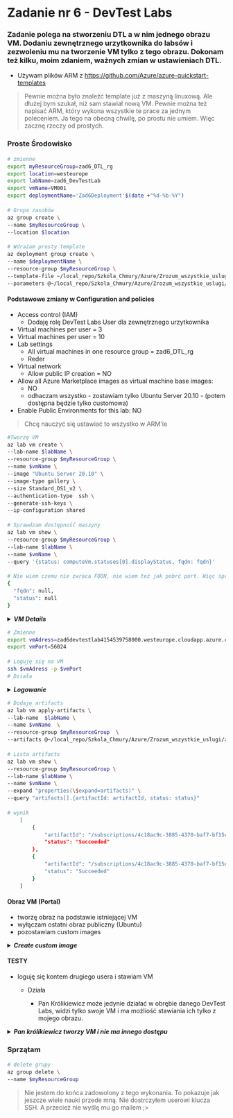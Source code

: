 # Zadanie nr 6 - DevTest Labs

### Zadanie polega na stworzeniu DTL a w nim jednego obrazu VM. Dodaniu zewnętrznego urzytkownika do labsów i zezwoleniu mu na tworzenie VM tylko z tego obrazu. Dokonam też kilku, moim zdaniem, ważnych zmian w ustawieniach DTL.
* Używam plików ARM z https://github.com/Azure/azure-quickstart-templates
> Pewnie można było znaleźć template już z maszyną linuxową. Ale dłużej bym szukał, niż sam stawiał nową VM.
Pewnie można też napisać ARM, który wykona wszystkie te prace za jednym poleceniem. Ja tego na obecną chwilę,  po prostu nie umiem. Więc zacznę rzeczy od prostych.


### Proste Środowisko
```bash
# zmienne 
export myResourceGroup=zad6_DTL_rg
export location=westeurope
export labName=zad6_DevTestLab
export vmName=VM001
export deploymentName='Zad6Deployment'$(date +"%d-%b-%Y")

# Grupa zasobów
az group create \
--name $myResourceGroup \
--location $location

# Wdrażam prosty template 
az deployment group create \
--name $deploymentName \
--resource-group $myResourceGroup \
--template-file ~/local_repo/Szkola_Chmury/Azure/Zrozum_wszystkie_uslugi/zadanie6/templates/template.json \
--parameters @~/local_repo/Szkola_Chmury/Azure/Zrozum_wszystkie_uslugi/zadanie6/templates/parameters.json 
```
#### Podstawowe zmiany w Configuration and policies
* Access control (IAM)
    * Dodaję rolę DevTest Labs User dla zewnętrznego urzytkownika
* Virtual machines per user = 3
* Virtual machines per user = 10
* Lab settings
    * All virtual machines in one resource group = zad6_DTL_rg
    * Reder
* Virtual network
    * Allow public IP creation = NO
* Allow all Azure Marketplace images as virtual machine base images:
    * NO
    * odhaczam wszystko - zostawiam tylko Ubuntu Server 20.10 - (potem dostępna będzie tylko customowa)
* Enable Public Environments for this lab: NO

> Chcę nauczyć się ustawiać to wszystko w ARM'ie 

```bash
#Tworzę VM
az lab vm create \
--lab-name $labName \
--resource-group $myResourceGroup \
--name $vmName \
--image "Ubuntu Server 20.10" \
--image-type gallery \
--size Standard_DS1_v2 \
--authentication-type  ssh \
--generate-ssh-keys \
--ip-configuration shared

# Sprawdzam dostępność maszyny
az lab vm show \
--resource-group $myResourceGroup \
--lab-name $labName \
--name $vmName \
--query '{status: computeVm.statuses[0].displayStatus, fqdn: fqdn}'

# Nie wiem czemu nie zwraca FQDN, nie wiem też jak pobrć port. Więc sprawdziłem w portalu
{
  "fqdn": null,
  "status": null
}
```
<details>
  <summary><b><i>VM Details</i></b></summary>

![wer3](./img/image_02.png "VM001")

</details>

```bash
# Zmienne
export vmAdress=zad6devtestlab4154539758000.westeurope.cloudapp.azure.com
export vmPort=56024

# Loguję się na VM
ssh $vmAdress -p $vmPort 
# Działa
```

<details>
  <summary><b><i>Logowanie</i></b></summary>

![wer3](./img/image_03.png "SSH na VM")

</details>


```bash
# Dodaję artifacts
az lab vm apply-artifacts \
--lab-name  $labName \
--name $vmName  \
--resource-group $myResourceGroup  \
--artifacts @~/local_repo/Szkola_Chmury/Azure/Zrozum_wszystkie_uslugi/zadanie6/templates/artifacts.json

# Lista artifacts
az lab vm show \
--resource-group $myResourceGroup \
--lab-name $labName \
--name $vmName \
--expand "properties(\$expand=artifacts)" \
--query "artifacts[].{artifactId: artifactId, status: status}"

# wynik
    [
        {
            "artifactId": "/subscriptions/4c18ac9c-3885-4370-baf7-bf15e9c3f783/resourceGroups/zad6_DTL_rg/providers/Microsoft.DevTestLab/labs/zad6_DevTestLab/artifactSources/public repo/artifacts/linux-install-docker",
            "status": "Succeeded"
        },
        {
            "artifactId": "/subscriptions/4c18ac9c-3885-4370-baf7-bf15e9c3f783/resourceGroups/zad6_DTL_rg/providers/Microsoft.DevTestLab/labs/zad6_DevTestLab/artifactSources/public repo/artifacts/linux-apt-package",
            "status": "Succeeded"
        }
    ]
```

#### Obraz VM (Portal)
* tworzę obraz na podstawie istniejącej VM
* wyłączam ostatni obraz publiczny (Ubuntu)
* pozostawiam custom images

<details>
  <summary><b><i>Create custom image</i></b></summary>

![wer3](./img/image_01.png "Create custom image")

</details>

#### TESTY
* loguję się kontem drugiego usera i stawiam VM
    * Działa

        * Pan Królikiewicz może jedynie działać w obrębie danego DevTest Labs, widzi tylko swoje VM i ma możliość stawiania ich tylko z mojego obrazu.

<details>
  <summary><b><i>Pan królikiewicz tworzy VM i nie ma innego dostępu</i></b></summary>

![wer3](./img/image_04.png "Create VM")

![wer3](./img/image_05.png "Configuration and polices")

</details>

### Sprzątam
```bash
# delete grupy
az group delete \
--name $myResourceGroup
```
> Nie jestem do końca zadowolony z tego wykonania. To pokazuje jak jeszcze wiele nauki przede mną.
Nie dostrczyłem userowi klucza SSH. A przecież nie wyślę mu go mailem ;>

